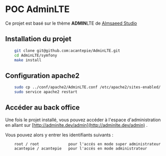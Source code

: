 POC AdminLTE
===================

Ce projet est basé sur le thème **ADMIN**LTE de [Almsaeed Studio](https://almsaeedstudio.com)

Installation du projet
------------
``` bash
    git clone git@github.com:acantepie/AdminLTE.git
    cd AdminLTE/symfony
    make install
```

Configuration apache2
------------
``` bash
    sudo cp ../conf/apache2/AdminLTE.conf /etc/apache2/sites-enabled/
    sudo service apache2 restart
```

Accéder au back office
------------
Une fois le projet installé, vous pouvez accéder à l'espace d'administration en allant sur [http://adminlte.dev/admin](http://adminlte.dev/admin) .

Vous pouvez alors y entrer les identifiants suivants :
```
    root / root             pour l'accés en mode super administrateur
    acantepie / acantepie   pour l'accés en mode administrateur
```


